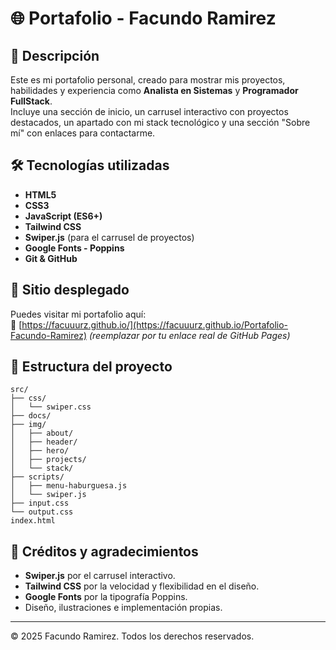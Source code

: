 # 🌐 Portafolio - Facundo Ramirez

## 📌 Descripción
Este es mi portafolio personal, creado para mostrar mis proyectos, habilidades y experiencia como **Analista en Sistemas** y **Programador FullStack**.  
Incluye una sección de inicio, un carrusel interactivo con proyectos destacados, un apartado con mi stack tecnológico y una sección "Sobre mí" con enlaces para contactarme.

## 🛠 Tecnologías utilizadas
- **HTML5**
- **CSS3**
- **JavaScript (ES6+)**
- **Tailwind CSS**
- **Swiper.js** (para el carrusel de proyectos)
- **Google Fonts - Poppins**
- **Git & GitHub**

## 🚀 Sitio desplegado
Puedes visitar mi portafolio aquí:  
🔗 [https://facuuurz.github.io/](https://facuuurz.github.io/Portafolio-Facundo-Ramirez) *(reemplazar por tu enlace real de GitHub Pages)*

## 📂 Estructura del proyecto
```plaintext
src/
├── css/
│   └── swiper.css
├── docs/
├── img/
│   ├── about/
│   ├── header/
│   ├── hero/
│   ├── projects/
│   └── stack/
├── scripts/
│   ├── menu-haburguesa.js
│   └── swiper.js
├── input.css
└── output.css
index.html
```

## 🙌 Créditos y agradecimientos
- **Swiper.js** por el carrusel interactivo.
- **Tailwind CSS** por la velocidad y flexibilidad en el diseño.
- **Google Fonts** por la tipografía Poppins.
- Diseño, ilustraciones e implementación propias.

---
© 2025 Facundo Ramirez. Todos los derechos reservados.
